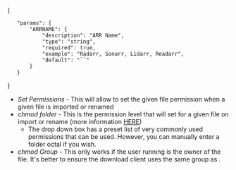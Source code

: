 <noinclude> <templatedata> {

`   "params": {`  
`       "ARRNAME": {`  
`           "description": "ARR Name",`  
`           "type": "string",`  
`           "required": true,`  
`           "example": "Radarr, Sonarr, Lidarr, Readarr",`  
`           "default": "``"`  
`       }`  
`   }`

} </templatedata> </noinclude>

  - *Set Permissions* - This will allow  to set the given file
    permission when a given file is imported or renamed
  - *chmod folder* - This is the permission level that  will set for a
    given file on import or rename (more information
    [HERE](https://en.wikipedia.org/wiki/Chmod#Octal_modes))
      - The drop down box has a preset list of very commonly used
        permissions that can be used. However, you can manually enter a
        folder octal if you wish.
  - *chmod Group* - This only works if the user running  is the owner of
    the file. It's better to ensure the download client uses the same
    group as .
